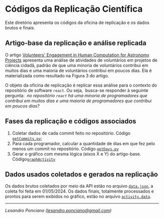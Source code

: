 # Códigos da Replicação Científica

Este diretório apresenta os códigos da oficina de replicação e os dados brutos e finais.

## Artigo-base da replicação e análise replicada

O artigo [Volunteers' Engagement in Human Computation for Astronomy Projects](https://doi.org/10.1109/MCSE.2014.4) apresenta uma análise de atividades de voluntários em projetos de ciência cidadã, padrão de que uma minoria de voluntários contribui em muitos dias e uma maioria de voluntários contribui em poucos dias. Ela é materializada como resultado na Figura 3 do artigo.

O objeto da oficina de replicação é replicar essa análise para o contexto do repositório de software ``react``. Ou seja,  busca-se responder à seguinte pergunta:  _no repositório ``react`` há uma minoria de programadores que contribui em muitos dias e uma maioria de programadores que contribui em poucos dias?_

## Fases da replicação e códigos associados

1. Coletar dados de cada commit feito no repositório. Código [``getCommits.py``](getCommits.py);
1. Para cada programador, calcular a quantidade de dias em que fez pelo menos um commit no repositório. Código [``getDays.py``](getDays.py)
1. Gerar o gráfico com mesma lógica (eixos X e Y) do artigo-base. Código[``graphActivity``](graphActivity.R)


## Dados usados coletados e gerados na replicação

Os dados brutos coletados por meio da API estão no arquivo [``data.json``](data.json), a coleta foi feita em 01/05/2024. Os dados finais, totalmente processados e prontos para serem exibidos no gráfico, estão no arquivo [``activity.data``](activity.data).

---
_Lesandro Ponciano (lesandro.ponciano@gmail.com)_
